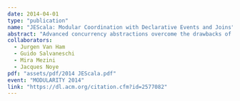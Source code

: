 ```yaml
---
date: 2014-04-01
type: "publication"
name: "JEScala: Modular Coordination with Declarative Events and Joins"
abstract: "Advanced concurrency abstractions overcome the drawbacks of low-level techniques such as locks and monitors, freeing programmers that implement concurrent applications from the burden of concentrating on low-level details. However, with current approaches the coordination logic involved in complex coordination schemas is fragmented into several pieces including join patterns, data emissions triggered in different places of the application, and the application logic that implicitly creates dependencies among communication channels, hence indirectly among join patterns. We present JEScala, a language that captures coordination schemas in a more expressive and modular way by leveraging a seamless integration of an advanced event system with join abstractions. We validate our approach with case studies and provide a first performance assessment."
collaborators:
  - Jurgen Van Ham
  - Guido Salvaneschi
  - Mira Mezini
  - Jacques Noye
pdf: "assets/pdf/2014 JEScala.pdf"
event: "MODULARITY 2014"
link: "https://dl.acm.org/citation.cfm?id=2577082"
---
```

